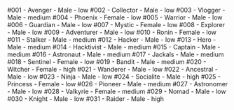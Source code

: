 #001 - Avenger - Male - low
#002 - Collector - Male - low
#003 - Vlogger - Male - medium
#004 - Phoenix - Female - low
#005 - Warrior - Male - low
#006 - Guardian - Male - low
#007 - Mystic - Female - low
#008 - Explorer - Male - low
#009 - Adventurer - Male - low
#010 - Ronin - Female - low
#011 - Stalker - Male - medium
#012 - Hacker - Male - low
#013 - Hero - Male - medium
#014 - Hacktivist - Male - medium
#015 - Captain - Male - medium
#016 - Astronaut - Male - medium
#017 - Jackals - Male - medium
#018 - Sentinel - Female - low
#019 - Bandit - Male - medium
#020 - Witcher - Female - high
#021 - Wanderer - Male - low
#022 - Ancestral - Male - low
#023 - Ninja - Male - low
#024 - Socialite - Male - high
#025 - Princess - Female - low
#026 - Pioneer - Male - medium
#027 - Astronomer - Male - low
#028 - Valkyrie - Female - medium
#029 - Nomad - Male - low
#030 - Knight - Male - low
#031 - Raider - Male - high